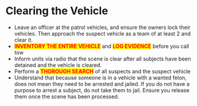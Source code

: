# Clearing the Vehicle

* Leave an officer at the patrol vehicles, and ensure the owners lock their vehicles. Then approach the suspect vehicle as a team of at least 2 and clear it.
* <mark style="color:red;">**INVENTORY THE ENTIRE VEHICLE**</mark> and <mark style="color:red;">**LOG EVIDENCE**</mark> before you call tow
* Inform units via radio that the scene is clear after all subjects have been detained and the vehicle is cleared.
* Perform a <mark style="color:red;">**THOROUGH SEARCH**</mark> of all suspects and the suspect vehicle
* Understand that because someone is in a vehicle with a wanted felon, does not mean they need to be arrested and jailed. If you do not have a purpose to arrest a subject, do not take them to jail. Ensure you release them once the scene has been processed.
